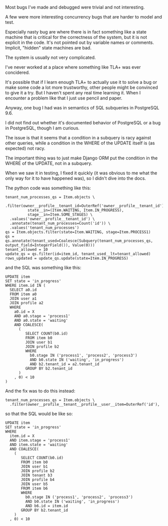 Most bugs I've made and debugged were trivial and not interesting.

A few were more interesting concurrency bugs that are harder to model and test.

Especially nasty bug are where there is in fact something like a
state machine that is critical for the correctness of the system,
but it is not explicit in the code. It's not pointed out by variable names or comments.
Implicit, "hidden" state machines are bad.

The system is usually not very complicated.

I've never worked at a place where something like TLA+ was ever concidered.

It's possible that if I learn enough TLA+ to actually use it to solve a bug
or make some code a lot more trustworthy, other people might be convinced to give it a try.
But I haven't spent any real time learning it. When I encounter a problem like that I just use pencil and paper.

Anyway, one bug I had was in semantics of SQL subqueries in PostgreSQL 9.6.

I did not find out whether it's documented behavior of PostgreSQL or a bug in PostgreSQL,
though I am curious.

The issue is that it seems that a condition in a subquery is racy against other queries,
while a condition in the WHERE of the UPDATE itself is (as expected) not racy.

The important thing was to just make Django ORM put the condition in the WHERE of the UPDATE,
not in a subquery.

When we saw it in testing, I fixed it quickly 
(it was obvious to me what the only way for it to have happened was),
so I didn't dive into the docs.

The python code was something like this:

```
tenant_num_processes_qs = Item.objects \
  .filter(owner__profile__tenant_id=OuterRef('owner__profile__tenant_id'),
          state__in=(Item.WAITING, Item.IN_PROGRESS),
          stage__in=Item.SOME_STAGES) \
  .values('owner__profile__tenant_id') \
  .annotate(tenant_num_processes=Count('id')) \
  .values('tenant_num_processes')
qs = Item.objects.filter(state=Item.WAITING, stage=Item.PROCESS1)
qs = qs.annotate(tenant_used=Coalesce(Subquery(tenant_num_processes_qs, output_field=IntegerField()), Value(0)))
tenant_allowed = 10
update_qs = qs.filter(id=item_id, tenant_used__lt=tenant_allowed)
rows_updated = update_qs.update(state=Item.IN_PROGRESS)
```

and the SQL was something like this:

```
UPDATE item
SET state = 'in_progress'
WHERE item.id IN (
  SELECT a0.id
  FROM item a0
  JOIN user a1
  JOIN profile a2
  WHERE 
    a0.id = X
    AND a0.stage = 'process1'
    AND a0.state = 'waiting'
    AND COALESCE(
      (
         SELECT COUNT(b0.id)
         FROM item b0
         JOIN user b1
         JOIN profile b2
         WHERE
           b0.stage IN ('process1', 'process2', 'process3')
           AND b0.state IN ('waiting', 'in_progress')
           AND b2.tenant_id = a2.tenant_id
         GROUP BY b2.tenant_id
      )
    , 0) < 10
)
```

And the fix was to do this instead:

```
tenant_num_processes_qs = Item.objects \
  .filter(owner__profile__tenant__profile__user__item=OuterRef('id'),
```

so that the SQL would be like so:

```
UPDATE item
SET state = 'in_progress'
WHERE
  item.id = X
  AND item.stage = 'process1'
  AND item.state = 'waiting'
  AND COALESCE(
    (
       SELECT COUNT(b0.id)
       FROM item b0
       JOIN user b1
       JOIN profile b2
       JOIN tenant b3
       JOIN profile b4
       JOIN user b5
       FROM item b6
       WHERE
         b0.stage IN ('process1', 'process2', 'process3')
         AND b0.state IN ('waiting', 'in_progress')
         AND b6.id = item.id
       GROUP BY b2.tenant_id
    )
  , 0) < 10
```
